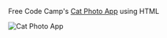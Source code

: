 Free Code Camp's [Cat Photo App](https://www.freecodecamp.org/learn/2022/responsive-web-design/#learn-html-by-building-a-cat-photo-app) using HTML

![Cat Photo App](https://media.giphy.com/media/3rWig22lDknbfIoXka/giphy.gif)
